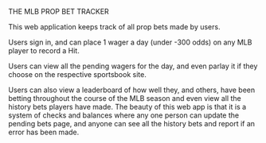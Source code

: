 THE MLB PROP BET TRACKER

This web application keeps track of all prop bets made by users.

Users sign in, and can place 1 wager a day (under -300 odds) on any MLB player to record a Hit. 

Users can view all the pending wagers for the day, and even parlay it if they choose on the respective sportsbook site.

Users can also view a leaderboard of how well they, and others, have been betting throughout the course of the MLB season and even view all the history bets players have made.
The beauty of this web app is that it is a system of checks and balances where any one person can update the pending bets page, and anyone can see all the history bets and report if an error has been made.

